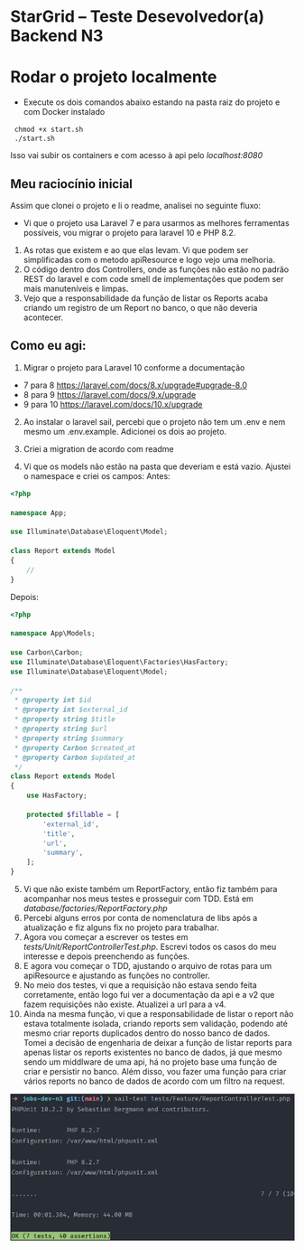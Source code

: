 # StarGrid – Teste Desevolvedor(a) Backend N3

# Rodar o projeto localmente
- Execute os dois comandos abaixo estando na pasta raiz do projeto e com Docker instalado
```shell
 chmod +x start.sh  
 ./start.sh
```
Isso vai subir os containers e com acesso à api pelo *localhost:8080*
## Meu raciocínio inicial

Assim que clonei o projeto e li o readme, analisei no seguinte fluxo: 
- Vi que o projeto usa Laravel 7 e para usarmos as melhores ferramentas possíveis, vou migrar o projeto para laravel 10 e PHP 8.2. 
1. As rotas que existem e ao que elas levam. Vi que podem ser simplificadas com o metodo apiResource e logo vejo uma melhoria.
2. O código dentro dos Controllers, onde as funções não estão no padrão REST do laravel e com code smell de implementações que podem ser mais manuteníveis e limpas.  
3. Vejo que a responsabilidade da função de listar os Reports acaba criando um registro de um Report no banco, o que não deveria acontecer.

## Como eu agi:

1. Migrar o projeto para Laravel 10 conforme a documentação
- 7 para 8 https://laravel.com/docs/8.x/upgrade#upgrade-8.0
- 8 para 9 https://laravel.com/docs/9.x/upgrade
- 9 para 10 https://laravel.com/docs/10.x/upgrade

2. Ao instalar o laravel sail, percebi que o projeto não tem um .env e nem mesmo um .env.example. Adicionei os dois ao projeto.

3. Criei a migration de acordo com readme
4. Vi que os models não estão na pasta que deveriam e está vazio. Ajustei o namespace e criei os campos:
Antes:
```php
<?php

namespace App;

use Illuminate\Database\Eloquent\Model;

class Report extends Model
{
    //
}
```
Depois:
```php
<?php

namespace App\Models;

use Carbon\Carbon;
use Illuminate\Database\Eloquent\Factories\HasFactory;
use Illuminate\Database\Eloquent\Model;

/**
 * @property int $id
 * @property int $external_id
 * @property string $title
 * @property string $url
 * @property string $summary
 * @property Carbon $created_at
 * @property Carbon $updated_at
 */
class Report extends Model
{
    use HasFactory;

    protected $fillable = [
        'external_id',
        'title',
        'url',
        'summary',
    ];
}
```
5. Vi que não existe também um ReportFactory, então fiz também para acompanhar nos meus testes e prosseguir com TDD. Está em *database/factories/ReportFactory.php*
6. Percebi alguns erros por conta de nomenclatura de libs após a atualização e fiz alguns fix no projeto para trabalhar.
7. Agora vou começar a escrever os testes em *tests/Unit/ReportControllerTest.php*. Escrevi todos os casos do meu interesse e depois preenchendo as funções.
8. E agora vou começar o TDD, ajustando o arquivo de rotas para um apiResource e ajustando as funções no controller.
9. No meio dos testes, vi que a requisição não estava sendo feita corretamente, então logo fui ver a documentação da api e a v2 que fazem requisições não existe. Atualizei a url para a v4.
10. Ainda na mesma função, vi que a responsabilidade de listar o report não estava totalmente isolada, criando reports sem validação, podendo até mesmo criar reports duplicados dentro do nosso banco de dados. Tomei a decisão de engenharia de deixar a função de listar reports para apenas listar os reports existentes no banco de dados, já que mesmo sendo um middlware de uma api, há no projeto base uma função de criar e persistir no banco. Além disso, vou fazer uma função para criar vários reports no banco de dados de acordo com um filtro na request.

![img.png](img.png)
